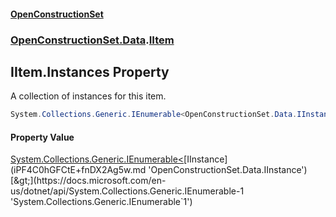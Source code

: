 #### [OpenConstructionSet](index.md 'index')
### [OpenConstructionSet.Data](index.md#OpenConstructionSet_Data 'OpenConstructionSet.Data').[IItem](1xw59+1PxAxgqAyD92DMNg.md 'OpenConstructionSet.Data.IItem')
## IItem.Instances Property
A collection of instances for this item.  
```csharp
System.Collections.Generic.IEnumerable<OpenConstructionSet.Data.IInstance> Instances { get; }
```
#### Property Value
[System.Collections.Generic.IEnumerable&lt;](https://docs.microsoft.com/en-us/dotnet/api/System.Collections.Generic.IEnumerable-1 'System.Collections.Generic.IEnumerable`1')[IInstance](iPF4C0hGFCtE+fnDX2Ag5w.md 'OpenConstructionSet.Data.IInstance')[&gt;](https://docs.microsoft.com/en-us/dotnet/api/System.Collections.Generic.IEnumerable-1 'System.Collections.Generic.IEnumerable`1')
